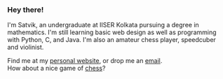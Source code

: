 ### Hey there!

I'm Satvik, an undergraduate at IISER Kolkata pursuing a degree in mathematics.
I'm still learning basic web design as well as programming with Python, C, and Java.
I'm also an amateur chess player, speedcuber and violinist.

Find me at my [personal website](https://sahasatvik.github.io), or drop me an [email](mailto:sahasatvik@gmail.com).  
How about a nice game of [chess](https://lichess.org/@/sahasatvik)?

